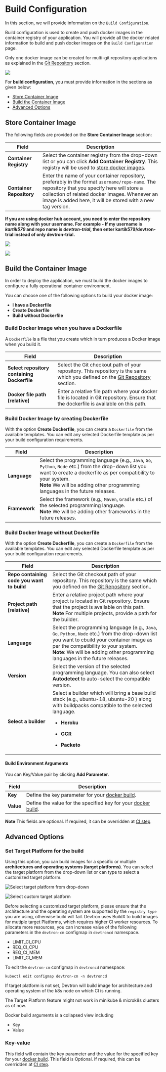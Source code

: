  # Build Configuration

In this section, we will provide information on the `Build Configuration`.

 Build configuration is used to create and push docker images in the container registry of your application. You will provide all the docker related information to build and push docker images on the `Build Configuration` page.

Only one docker image can be created for multi-git repository applications as explained in the [Git Repository](git-material.md) section.

![](../../.gitbook/assets/create-docker.gif)

For **build configuration**, you must provide information in the sections as given below:

* [Store Container Image](https://docs.devtron.ai/usage/applications/creating-application/docker-build-configuration#store-container-image)
* [Build the Container Image](https://docs.devtron.ai/usage/applications/creating-application/docker-build-configuration#build-the-container-image)
* [Advanced Options](https://docs.devtron.ai/usage/applications/creating-application/docker-build-configuration#advanced-options)

## Store Container Image

The following fields are provided on the **Store Container Image** section:

| Field | Description |
| --- | --- |
| **Container Registry** | Select the container registry from the drop-down list or you can click **Add Container Registry**. This registry will be used to [store docker images](../global-configurations/docker-registries.md). |
| **Container Repository** | Enter the name of your container repository, preferably in the format `username/repo-name`. The repository that you specify here will store a collection of related docker images. Whenever an image is added here, it will be stored with a new tag version. |


**If you are using docker hub account, you need to enter the repository name along with your username. For example - If my username is *kartik579* and repo name is *devtron-trial*, then enter kartik579/devtron-trial instead of only devtron-trial.**

![](../../.gitbook/assets/docker-configuration-docker-hub.png)

![](https://devtron-public-asset.s3.us-east-2.amazonaws.com/images/creating-application/docker-build-configuration/docker-build-config-container-registry1.png)


## Build the Container Image

In order to deploy the application, we must build the docker images to configure a fully operational container environment.

You can choose one of the following options to build your docker image:
* **I have a Dockerfile**
* **Create Dockerfile**
* **Build without Dockerfile**

### Build Docker Image when you have a Dockerfile

A `Dockerfile` is a file that you create which in turn produces a Docker image when you build it.

| Field | Description |
| --- | --- |
| **Select repository containing Dockerfile** | Select the Git checkout path of your repository. This repository is the same which you defined on the [Git Repository](https://docs.devtron.ai/usage/applications/creating-application/git-material) section. |
| **Docker file path (relative)** | Enter a relative file path where your docker file is located in Git repository. Ensure that the dockerfile is available on this path. |

### Build Docker Image by creating Dockerfile

With the option **Create Dockerfile**, you can create a `Dockerfile` from the available templates.
You can edit any selected Dockerfile template as per your build configuration requirements.

| Field | Description |
| --- | --- |
| **Language** | Select the programming language (e.g., `Java`, `Go`, `Python`, `Node` etc.) from the drop-down list you want to create a dockerfile as per compatibility to your system.<br>**Note** We will be adding other programming languages in the future releases.</br>|
| **Framework** | Select the framework (e.g., `Maven`, `Gradle` etc.) of the selected programming language.<br>**Note** We will be adding other frameworks in the future releases.</br>|

### Build Docker Image without Dockerfile

With the option **Create Dockerfile**, you can create a `Dockerfile` from the available templates.
You can edit any selected Dockerfile template as per your build configuration requirements.

| Field | Description |
| --- | --- |
| **Repo containing code you want to build** | Select the Git checkout path of your repository. This repository is the same which you defined on the [Git Repository](https://docs.devtron.ai/usage/applications/creating-application/git-material) section..|
| **Project path (relative)** | Enter a relative project path where your project is located in Git repository. Ensure that the project is available on this path. <br>**Note** For multiple projects, provide a path for the builder.</br>|
| **Language** | Select the programming language (e.g., `Java`, `Go`, `Python`, `Node` etc.) from the drop-down list you want to cbuild your container image as per the compatibility to your system.<br> **Note**: We will be adding other programming languages in the future releases.</br>|
| **Version** | Select the version of the selected programming language. You can also select **Autodetect** to auto-select the compatible version.|
| **Select a builder** | Select a builder which will bring a base build stack (e.g., ubuntu-18, ubuntu-20 ) along with buildpacks compatible to the selected language. <ul><li>**Heroku**</li></ul><ul><li>**GCR**</li></ul><ul><li>**Packeto**</li></ul>|


#### Build Environment Arguments

You can Key/Value pair by clicking **Add Parameter**.

| Field | Description |
| --- | --- |
| **Key** | Define the key parameter for your [docker build](https://docs.docker.com/engine/reference/commandline/build/#options).|
| **Value** | Define the value for the specified key for your [docker build](https://docs.docker.com/engine/reference/commandline/build/#options). |
   

**Note** This fields are optional. If required, it can be overridden at [CI step](../deploying-application/triggering-ci.md).


## Advanced Options

### Set Target Platform for the build

Using this option, you can build images for a specific or multiple **architectures and operating systems (target platforms)**. You can select the target platform from the drop-down list or can type to select a customized target platform.

![Select target platform from drop-down](https://devtron-public-asset.s3.us-east-2.amazonaws.com/images/creating-application/docker-build-configuration/set-target-platform.png)

![Select custom target platform](https://devtron-public-asset.s3.us-east-2.amazonaws.com/images/creating-application/docker-build-configuration/set-target-platform-2.png)

Before selecting a customized target platform, please ensure that the architecture and the operating system are supported by the `registry type` you are using, otherwise build will fail. Devtron uses BuildX to build images for mutiple target Platforms, which requires higher CI worker resources. To allocate more resources, you can increase value of the following parameters in the `devtron-cm` configmap in `devtroncd` namespace.

- LIMIT_CI_CPU 
- REQ_CI_CPU
- REQ_CI_MEM
- LIMIT_CI_MEM

To edit the `devtron-cm` configmap in `devtroncd` namespace:
```
kubectl edit configmap devtron-cm -n devtroncd 
```



If target platform is not set, Devtron will build image for architecture and operating system of the k8s node on which CI is running.

The Target Platform feature might not work in minikube & microk8s clusters as of now.



 Docker build arguments is a collapsed view including
   * Key
   * Value

### Key-value

This field will contain the key parameter and the value for the specified key for your [docker build](https://docs.docker.com/engine/reference/commandline/build/#options). This field is Optional. If required, this can be overridden at [CI step](../deploying-application/triggering-ci.md).

